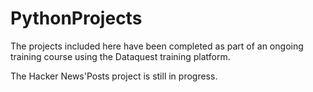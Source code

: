 # PythonProjects
The projects included here have been completed as part of an ongoing training course using the Dataquest training platform.

The Hacker News'Posts project is still in progress.
